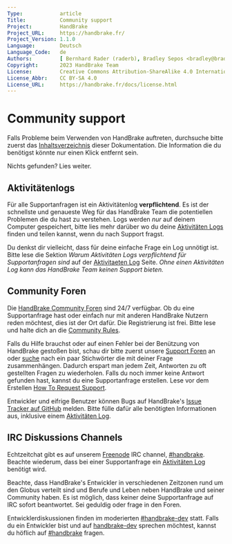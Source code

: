 ```yaml
---
Type:            article
Title:           Community support
Project:         HandBrake
Project_URL:     https://handbrake.fr/
Project_Version: 1.1.0
Language:        Deutsch
Language_Code:   de
Authors:         [ Bernhard Rader (raderb), Bradley Sepos <bradley@bradleysepos.com> (BradleyS) ]
Copyright:       2023 HandBrake Team
License:         Creative Commons Attribution-ShareAlike 4.0 International
License_Abbr:    CC BY-SA 4.0
License_URL:     https://handbrake.fr/docs/license.html
---
```


Community support
=================

Falls Probleme beim Verwenden von HandBrake auftreten, durchsuche bitte zuerst das [Inhaltsverzeichnis](../table-of-contents.html) dieser Dokumentation. Die Information die du benötigst könnte nur einen Klick entfernt sein.

Nichts gefunden? Lies weiter.

## Aktivitätenlogs

Für alle Supportanfragen ist ein Aktivitätenlog **verpflichtend**. Es ist der schnellste und genaueste Weg für das HandBrake Team die potentiellen Problemen die du hast zu verstehen. Logs werden *nur* auf deinem Computer gespeichert, bitte lies mehr darüber wo du deine [Aktivitäten Logs](activity-log.html) finden und teilen kannst, wenn du nach Support fragst.

Du denkst dir vielleicht, dass für deine einfache Frage ein Log unnötigt ist. Bitte lese die Sektion *Warum Aktivitäten Logs verpflichtend für Supportanfragen sind* auf der [Aktivitaeten Log](activity-log.html) Seite. *Ohne einen Aktivitäten Log kann das HandBrake Team keinen Support bieten.*

## Community Foren

Die [HandBrake Community Foren](https://forum.handbrake.fr/) sind 24/7 verfügbar. Ob du eine Supportanfrage hast oder einfach nur mit anderen HandBrake Nutzern reden möchtest, dies ist der Ort dafür. Die Registrierung ist frei. Bitte lese und halte dich an die [Community Rules](https://forum.handbrake.fr/viewtopic.php?f=6&t=6702).

Falls du Hilfe brauchst oder auf einen Fehler bei der Benützung von HandBrake gestoßen bist, schau dir bitte zuerst unsere [Support Foren](https://forum.handbrake.fr/viewforum.php?f=16) an oder [suche](https://forum.handbrake.fr/search.php) nach ein paar Stichwörter die mit deiner Frage zusammenhängen. Dadurch erspart man jedem Zeit, Antworten zu oft gestellten Fragen zu wiederholen. Falls du noch immer keine Antwort gefunden hast, kannst du eine Supportanfrage erstellen. Lese vor dem Erstellen [How To Request Support](https://forum.handbrake.fr/viewtopic.php?f=6&t=31236).

Entwickler und eifrige Benutzer können Bugs auf HandBrake's [Issue Tracker auf GitHub](https://github.com/HandBrake/HandBrake/issues) melden. Bitte fülle dafür alle benötigten Informationen aus, inklusive einem [Aktivitäten Log](aktivitaeten-log.html).

## IRC Diskussions Channels

Echtzeitchat gibt es auf unserem [Freenode](http://freenode.net/irc_servers.shtml) IRC channel, [#handbrake](irc://irc.freenode.net/#handbrake). Beachte wiederum, dass bei einer Supportanfrage ein [Aktivitäten Log](activity-log.html) benötigt wird.

Beachte, dass HandBrake's Entwickler in verschiedenen Zeitzonen rund um den Globus verteilt sind und Berufe und Leben neben HandBrake und seiner Community haben. Es ist möglich, dass keiner deine Supportanfrage auf IRC sofort beantwortet. Sei geduldig oder frage in den Foren.

Entwicklerdiskussionen finden im moderierten [#handbrake-dev](irc://irc.freenode.net/#handbrake-dev) statt. Falls du ein Entwickler bist und auf [handbrake-dev](irc://irc.freenode.net/#handbrake-dev) sprechen möchtest, kannst du höflich auf [#handbrake](irc://irc.freenode.net/#handbrake) fragen.
